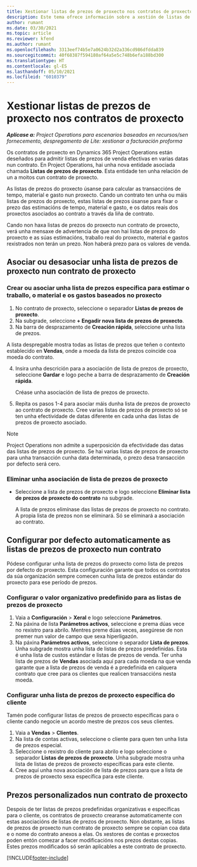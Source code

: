 ```yaml
---
title: Xestionar listas de prezos de proxecto nos contratos de proxecto
description: Este tema ofrece información sobre a xestión de listas de prezos de proxecto en contratos de proxecto.
author: rumant
ms.date: 03/30/2021
ms.topic: article
ms.reviewer: kfend
ms.author: rumant
ms.openlocfilehash: 3313eef74b5e7a0624b32d2a336cd986dfdda839
ms.sourcegitcommit: 40f68387f594180af64a5e5c748b6efa188bd300
ms.translationtype: HT
ms.contentlocale: gl-ES
ms.lasthandoff: 05/10/2021
ms.locfileid: "6010379"
---
```

# <a name="manage-project-price-lists-on-project-contracts"></a>Xestionar listas de prezos de proxecto nos contratos de proxecto

_**Aplícase a:** Project Operations para escenarios baseados en recursos/sen fornecemento, despregamento de Lite: xestionar a facturación proforma_

Os contratos de proxecto en Dynamics 365 Project Operations están deseñados para admitir listas de prezos de venda efectivas en varias datas nun contrato. En Project Operations, hai unha nova entidade asociada chamada **Listas de prezos de proxecto**. Esta entidade ten unha relación de un a moitos cun contrato de proxecto.

As listas de prezos do proxecto úsanse para calcular as transaccións de tempo, material e gasto nun proxecto. Cando un contrato ten unha ou máis listas de prezos do proxecto, estas listas de prezos úsanse para fixar o prezo das estimacións de tempo, material e gasto, e os datos reais dos proxectos asociados ao contrato a través da liña de contrato.

Cando non haxa listas de prezos do proxecto nun contrato de proxecto, verá unha mensaxe de advertencia de que non hai listas de prezos do proxecto e as súas estimacións, traballo real do proxecto, material e gastos rexistrados non terán un prezo. Non haberá prezo para os valores de venda.

## <a name="associate-or-unassociate-a-project-price-list-on-a-project-contract"></a>Asociar ou desasociar unha lista de prezos de proxecto nun contrato de proxecto

### <a name="create-or-associate-a-specific-price-list-for-estimating-project-based-work-material-and-expenses"></a>Crear ou asociar unha lista de prezos específica para estimar o traballo, o material e os gastos baseados no proxecto

1. No contrato de proxecto, seleccione o separador **Listas de prezos de proxecto**.
2. Na subgrade, seleccione **+ Engadir nova lista de prezos de proxecto**.
3. Na barra de desprazamento de **Creación rápida**, seleccione unha lista de prezos. 

  A lista despregable mostra todas as listas de prezos que teñen o contexto establecido en **Vendas**, onde a moeda da lista de prezos coincide coa moeda do contrato.
  
4. Insira unha descrición para a asociación de lista de prezos de proxecto, seleccione **Gardar** e logo peche a barra de desprazamento de **Creación rápida**.

   Créase unha asociación de lista de prezos de proxecto.
   
5. Repita os pasos 1-4 para asociar máis dunha lista de prezos de proxecto ao contrato de proxecto. Cree varias listas de prezos de proxecto só se ten unha efectividade de datas diferente en cada unha das listas de prezos de proxecto asociado.

> [!NOTE]
> Project Operations non admite a superposición da efectividade das datas das listas de prezos de proxecto. Se hai varias listas de prezos de proxecto para unha transacción cunha data determinada, o prezo desa transacción por defecto será cero.

### <a name="remove-a-project-price-list-association"></a>Eliminar unha asociación de lista de prezos de proxecto

- Seleccione a lista de prezos de proxecto e logo seleccione **Eliminar lista de prezos de proxecto do contrato** na subgrade. 

  A lista de prezos elimínase das listas de prezos de proxecto no contrato. A propia lista de prezos non se eliminará. Só se eliminará a asociación ao contrato.

## <a name="set-up-automatic-defaulting-of-project-price-lists-on-a-contract"></a>Configurar por defecto automaticamente as listas de prezos de proxecto nun contrato

Pódese configurar unha lista de prezos do proxecto como lista de prezos por defecto do proxecto. Esta configuración garante que todos os contratos da súa organización sempre comecen cunha lista de prezos estándar do proxecto para ese período de prezos.

### <a name="set-up-the-organizational-default-for-project-price-lists"></a>Configurar o valor organizativo predefinido para as listas de prezos de proxecto

1. Vaia a **Configuración** > **Xeral** e logo seleccione **Parámetros**.
2. Na páxina de lista **Parámetros activos**, seleccione e prema dúas vece no rexistro para abrilo. Mentres preme dúas veces, asegúrese de non premer nun valor de campo que sexa hiperligazón. 
3. Na páxina **Parámetros activos**, seleccione o separador **Lista de prezos**. Unha subgrade mostra unha lista de listas de prezos predefinidas. Esta é unha lista de custos estándar e listas de prezos de venda. Ter unha lista de prezos de **Vendas** asociada aquí para cada moeda na que venda garante que a lista de prezos de venda é a predefinida en calquera contrato que cree para os clientes que realicen transaccións nesta moeda.

### <a name="set-up-a-customer-specific-project-price-list"></a>Configurar unha lista de prezos de proxecto específica do cliente

Tamén pode configurar listas de prezos de proxecto específicas para o cliente cando negocie un acordo mestre de prezos cos seus clientes.

1. Vaia a **Vendas** > **Clientes**.
2. Na lista de contas activas, seleccione o cliente para quen ten unha lista de prezos especial.
3. Seleccione o rexistro do cliente para abrilo e logo seleccione o separador **Listas de prezos de proxecto**. Unha subgrade mostra unha lista de listas de prezos de proxecto específicas para este cliente. 
4. Cree aquí unha nova asociación de lista de prezos para que a lista de prezos de proxecto sexa específica para este cliente.

## <a name="custom-pricing-on-a-project-contract"></a>Prezos personalizados nun contrato de proxecto

Despois de ter listas de prezos predefinidas organizativas e específicas para o cliente, os contratos de proxecto crearanse automaticamente con estas asociacións de listas de prezos de proxecto. Non obstante, as listas de prezos de proxecto nun contrato de proxecto sempre se copian coa data e o nome do contrato anexos a elas. Os xestores de contas e proxectos poden entón comezar a facer modificacións nos prezos destas copias. Estes prezos modificados só serán aplicables a este contrato de proxecto.


[!INCLUDE[footer-include](../includes/footer-banner.md)]

